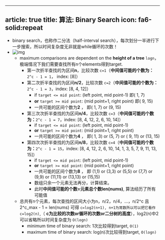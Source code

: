 
---
article: true
title: 算法: Binary Search
icon: fa6-solid:repeat
---

- binary search，也称作二分法（half-interval search），每次划分一半进行下一步搜索，所以时间复杂度无非就是while循环的次数！
- ![img](https://firebasestorage.googleapis.com/v0/b/firescript-577a2.appspot.com/o/imgs%2Fapp%2FFemFarm%2FrI6sP7NOWn.png?alt=media&token=8a73e9d9-9606-417b-b00d-afe1fcf63b2b)
  - maximum comparisons are dependent on the **height of a tree** `logn`，极端情况下我们需要查找所有n个elements得到target.
    - 第一次折半查找的为区间**n**，比较次数 `c=1`（**中间值可能的个数为：**`2^c - 1 = 1`， index: [8]）
    - 第二次折半查找的为区间**n/2**，比较次数 `c=2`（**中间值可能的个数为：**`2^c - 1 = 3`，index: [8, 4, 12]）
      - if `target <= mid point`: (left point, mid point-1) 即( 1, 7)
      - **or** `target >= mid point`: (mid point+1, right point) 即( 9, 15)
      - 一共可能的区间个数为**2** ， 即( 1, 7) or (9, 15)
    - 第三次次折半查找的为区间**n/4**，比较次数 `c=3`（**中间值可能的个数为：**`2^c - 1 = 7`，index: [8, 4, 12, 2, 6, 10, 14]）
      - if `target <= mid point`: (left point, mid point-1)
      - **or** `target >= mid point`: (mid point+1, right point)
      - 一共可能的区间个数为**4** ， 即( 1, 3) or (5, 7) or ( 9, 11) or (13, 15)
    - 第四次次折半查找的为区间**n/8**，比较次数 `c=4`（**中间值可能的个数为：**`2^c - 1 = 15`，index: [8, 4, 12, 2, 6, 10, 14, 1, 3, 5, 7, 9, 11, 13, 15]）
      - if `target <= mid point`: (left point, mid point-1)
      - **or** `target >= mid point`: (mid point+1, right point)
      - 一共可能的区间个数为**8** ， 即 (1,1) or (3,3) or (5,5) or (7,7) or (9,9) or (11,11) or (13,13) or (15,15)
      - 数组只余一个元素无法再分，计算结束。
      - 此时**中间值可能的个数=元素总个数len(nums)**, 算法经历了所有可能值
  - 总共有n个元素，每次查找的区间大小为n，n/2，n/4，…，n/2^c 且2^c_max - 1 = len(nums)
    可得 `c=log2(n+1), n+1为常数所以可以把它看作c=log2(n)`,（ **c为比较的次数or循环的次数or二分树的高度**），log2(n)中2可以省略所以时间复杂度为 `O(logn)`
    - minimum time of binary search: 1次比较得到target, `O(1)`
    - maximum time of binary search: log(n)次比较得到target, `O(logn)`
